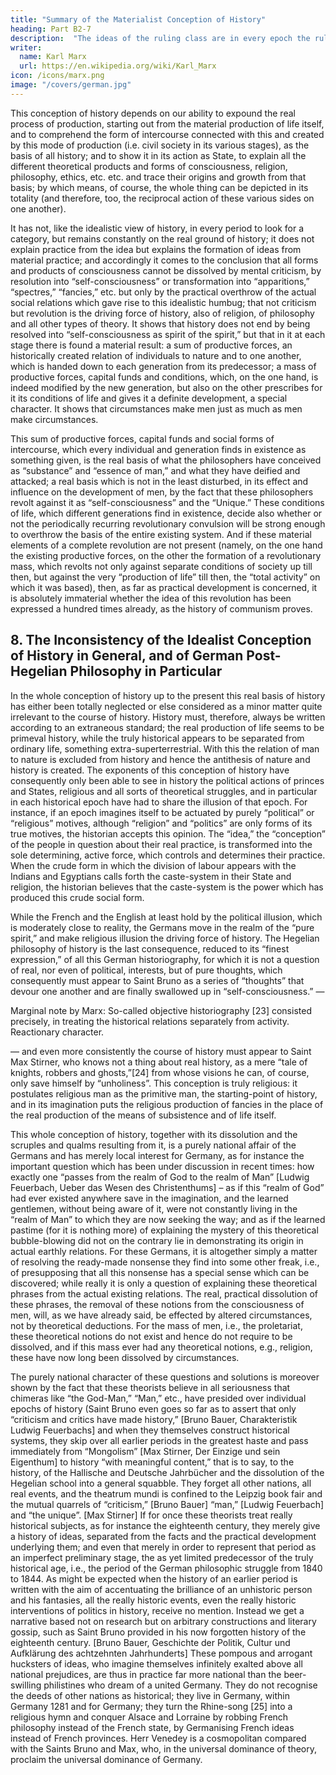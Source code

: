 ```yaml
---
title: "Summary of the Materialist Conception of History"
heading: Part B2-7
description:  "The ideas of the ruling class are in every epoch the ruling ideas, i.e. the class which is the ruling material force of society, is at the same time its ruling intellectual force"
writer:
  name: Karl Marx
  url: https://en.wikipedia.org/wiki/Karl_Marx
icon: /icons/marx.png
image: "/covers/german.jpg"
---
```



This conception of history depends on our ability to expound the real process of production, starting out from the material production of life itself, and to comprehend the form of intercourse connected with this and created by this mode of production (i.e. civil society in its various stages), as the basis of all history; and to show it in its action as State, to explain all the different theoretical products and forms of consciousness, religion, philosophy, ethics, etc. etc. and trace their origins and growth from that basis; by which means, of course, the whole thing can be depicted in its totality (and therefore, too, the reciprocal action of these various sides on one another). 

It has not, like the idealistic view of history, in every period to look for a category, but remains constantly on the real ground of history; it does not explain practice from the idea but explains the formation of ideas from material practice; and accordingly it comes to the conclusion that all forms and products of consciousness cannot be dissolved by mental criticism, by resolution into “self-consciousness” or transformation into “apparitions,” “spectres,” “fancies,” etc. but only by the practical overthrow of the actual social relations which gave rise to this idealistic humbug; that not criticism but revolution is the driving force of history, also of religion, of philosophy and all other types of theory. It shows that history does not end by being resolved into “self-consciousness as spirit of the spirit,” but that in it at each stage there is found a material result: a sum of productive forces, an historically created relation of individuals to nature and to one another, which is handed down to each generation from its predecessor; a mass of productive forces, capital funds and conditions, which, on the one hand, is indeed modified by the new generation, but also on the other prescribes for it its conditions of life and gives it a definite development, a special character. It shows that circumstances make men just as much as men make circumstances.

This sum of productive forces, capital funds and social forms of intercourse, which every individual and generation finds in existence as something given, is the real basis of what the philosophers have conceived as “substance” and “essence of man,” and what they have deified and attacked; a real basis which is not in the least disturbed, in its effect and influence on the development of men, by the fact that these philosophers revolt against it as “self-consciousness” and the “Unique.” These conditions of life, which different generations find in existence, decide also whether or not the periodically recurring revolutionary convulsion will be strong enough to overthrow the basis of the entire existing system. And if these material elements of a complete revolution are not present (namely, on the one hand the existing productive forces, on the other the formation of a revolutionary mass, which revolts not only against separate conditions of society up till then, but against the very “production of life” till then, the “total activity” on which it was based), then, as far as practical development is concerned, it is absolutely immaterial whether the idea of this revolution has been expressed a hundred times already, as the history of communism proves.

## 8. The Inconsistency of the Idealist Conception of History in General, and of German Post-Hegelian Philosophy in Particular

In the whole conception of history up to the present this real basis of history has either been totally neglected or else considered as a minor matter quite irrelevant to the course of history. History must, therefore, always be written according to an extraneous standard; the real production of life seems to be primeval history, while the truly historical appears to be separated from ordinary life, something extra-superterrestrial. With this the relation of man to nature is excluded from history and hence the antithesis of nature and history is created. The exponents of this conception of history have consequently only been able to see in history the political actions of princes and States, religious and all sorts of theoretical struggles, and in particular in each historical epoch have had to share the illusion of that epoch. For instance, if an epoch imagines itself to be actuated by purely “political” or “religious” motives, although “religion” and “politics” are only forms of its true motives, the historian accepts this opinion. The “idea,” the “conception” of the people in question about their real practice, is transformed into the sole determining, active force, which controls and determines their practice. When the crude form in which the division of labour appears with the Indians and Egyptians calls forth the caste-system in their State and religion, the historian believes that the caste-system is the power which has produced this crude social form.

While the French and the English at least hold by the political illusion, which is moderately close to reality, the Germans move in the realm of the “pure spirit,” and make religious illusion the driving force of history. The Hegelian philosophy of history is the last consequence, reduced to its “finest expression,” of all this German historiography, for which it is not a question of real, nor even of political, interests, but of pure thoughts, which consequently must appear to Saint Bruno as a series of “thoughts” that devour one another and are finally swallowed up in “self-consciousness.” —

Marginal note by Marx: So-called objective historiography [23] consisted precisely, in treating the historical relations separately from activity. Reactionary character.

— and even more consistently the course of history must appear to Saint Max Stirner, who knows not a thing about real history, as a mere “tale of knights, robbers and ghosts,”[24] from whose visions he can, of course, only save himself by “unholiness”. This conception is truly religious: it postulates religious man as the primitive man, the starting-point of history, and in its imagination puts the religious production of fancies in the place of the real production of the means of subsistence and of life itself.

This whole conception of history, together with its dissolution and the scruples and qualms resulting from it, is a purely national affair of the Germans and has merely local interest for Germany, as for instance the important question which has been under discussion in recent times: how exactly one “passes from the realm of God to the realm of Man” [Ludwig Feuerbach, Ueber das Wesen des Christenthums] – as if this “realm of God” had ever existed anywhere save in the imagination, and the learned gentlemen, without being aware of it, were not constantly living in the “realm of Man” to which they are now seeking the way; and as if the learned pastime (for it is nothing more) of explaining the mystery of this theoretical bubble-blowing did not on the contrary lie in demonstrating its origin in actual earthly relations. For these Germans, it is altogether simply a matter of resolving the ready-made nonsense they find into some other freak, i.e., of presupposing that all this nonsense has a special sense which can be discovered; while really it is only a question of explaining these theoretical phrases from the actual existing relations. The real, practical dissolution of these phrases, the removal of these notions from the consciousness of men, will, as we have already said, be effected by altered circumstances, not by theoretical deductions. For the mass of men, i.e., the proletariat, these theoretical notions do not exist and hence do not require to be dissolved, and if this mass ever had any theoretical notions, e.g., religion, these have now long been dissolved by circumstances.

The purely national character of these questions and solutions is moreover shown by the fact that these theorists believe in all seriousness that chimeras like “the God-Man,” “Man,” etc., have presided over individual epochs of history (Saint Bruno even goes so far as to assert that only “criticism and critics have made history,” [Bruno Bauer, Charakteristik Ludwig Feuerbachs] and when they themselves construct historical systems, they skip over all earlier periods in the greatest haste and pass immediately from “Mongolism” [Max Stirner, Der Einzige und sein Eigenthum] to history “with meaningful content,” that is to say, to the history, of the Hallische and Deutsche Jahrbücher and the dissolution of the Hegelian school into a general squabble. They forget all other nations, all real events, and the theatrum mundi is confined to the Leipzig book fair and the mutual quarrels of “criticism,” [Bruno Bauer] “man,” [Ludwig Feuerbach] and “the unique”. [Max Stirner] If for once these theorists treat really historical subjects, as for instance the eighteenth century, they merely give a history of ideas, separated from the facts and the practical development underlying them; and even that merely in order to represent that period as an imperfect preliminary stage, the as yet limited predecessor of the truly historical age, i.e., the period of the German philosophic struggle from 1840 to 1844. As might be expected when the history of an earlier period is written with the aim of accentuating the brilliance of an unhistoric person and his fantasies, all the really historic events, even the really historic interventions of politics in history, receive no mention. Instead we get a narrative based not on research but on arbitrary constructions and literary gossip, such as Saint Bruno provided in his now forgotten history of the eighteenth century. [Bruno Bauer, Geschichte der Politik, Cultur und Aufklärung des achtzehnten Jahrhunderts] These pompous and arrogant hucksters of ideas, who imagine themselves infinitely exalted above all national prejudices, are thus in practice far more national than the beer-swilling philistines who dream of a united Germany. They do not recognise the deeds of other nations as historical; they live in Germany, within Germany 1281 and for Germany; they turn the Rhine-song [25] into a religious hymn and conquer Alsace and Lorraine by robbing French philosophy instead of the French state, by Germanising French ideas instead of French provinces. Herr Venedey is a cosmopolitan compared with the Saints Bruno and Max, who, in the universal dominance of theory, proclaim the universal dominance of Germany.


